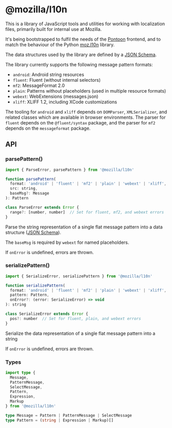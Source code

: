 # @mozilla/l10n

This is a library of JavaScript tools and utilities for working with localization files,
primarily built for internal use at Mozilla.

It's being bootstrapped to fulfil the needs of the [Pontoon](https://pontoon.mozilla.org/) frontend,
and to match the behaviour of the Python [moz.l10n](https://pypi.org/project/moz.l10n/) library.

The data structures used by the library are defined by a
[JSON Schema](https://github.com/mozilla/moz-l10n/blob/main/schemas/message.json).

The library currently supports the following message pattern formats:

- `android`: Android string resources
- `fluent`: Fluent (without internal selectors)
- `mf2`: MessageFormat 2.0
- `plain`: Patterns without placeholders (used in multiple resource formats)
- `webext`: WebExtensions (messages.json)
- `xliff`: XLIFF 1.2, including XCode customizations

The tooling for `android` and `xliff` depends on `DOMParser`, `XMLSerializer`, and related classes
which are available in browser environments.
The parser for `fluent` depends on the `@fluent/syntax` package,
and the parser for `mf2` depends on the `messageformat` package.

## API

### parsePattern()

```js
import { ParseError, parsePattern } from '@mozilla/l10n'
```

```js
function parsePattern(
  format: 'android' | 'fluent' | 'mf2' | 'plain' | 'webext' | 'xliff',
  src: string,
  baseMsg?: Message
): Pattern

class ParseError extends Error {
  range?: [number, number]  // Set for fluent, mf2, and webext errors
}
```

Parse the string representation of a single flat message pattern into a data structure
([JSON Schema](https://github.com/mozilla/moz-l10n/blob/main/schemas/message.json)).

The `baseMsg` is required by `webext` for named placeholders.

If `onError` is undefined, errors are thrown.

### serializePattern()

```js
import { SerializeError, serializePattern } from '@mozilla/l10n'
```

```js
function serializePattern(
  format: 'android' | 'fluent' | 'mf2' | 'plain' | 'webext' | 'xliff',
  pattern: Pattern,
  onError?: (error: SerializeError) => void
): string

class SerializeError extends Error {
  pos?: number  // Set for fluent, plain, and webext errors
}
```

Serialize the data representation of a single flat message pattern into a string

If `onError` is undefined, errors are thrown.

### Types

```ts
import type {
  Message,
  PatternMessage,
  SelectMessage,
  Pattern,
  Expression,
  Markup
} from '@mozilla/l10n'
```

```ts
type Message = Pattern | PatternMessage | SelectMessage
type Pattern = (string | Expression | Markup)[]
```
